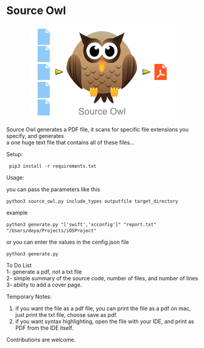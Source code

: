 # Source Owl

<p align="center">
    <img src="pdf_owl_logo.png">
</p>

Source Owl generates a PDF file, it scans for specific file extensions you specify, and generates  
a one huge text file that contains all of these files...

Setup:

     pip3 install -r requirements.txt 

Usage:  

you can pass the parameters like this   

    python3 source_owl.py include_types outputfile target_directory  
example  

    python3 generate.py "['swift','xcconfig']" "report.txt" "/Users/deya/Projects/iOSProject"

or you can enter the values in the config.json file

    python3 generate.py  

To Do List  
1- generate a pdf, not a txt file  
2- simple summary of the source code, number of files, and number of lines  
3- ability to add a cover page.  

Temporary Notes:
  1) if you want the file as a pdf file, you can print the file as a pdf on mac, just print the txt file, choose save as pdf.  
  2) if you want syntax highlighting, open the file with your IDE, and print as PDF from the IDE itself.  

Contributions are welcome.
